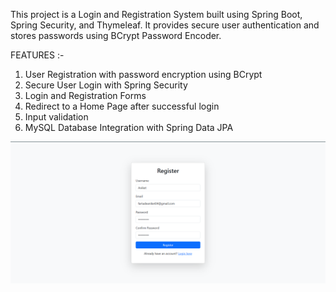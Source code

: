 This project is a Login and Registration System built using Spring Boot, Spring Security, and Thymeleaf. It provides secure user authentication and stores passwords using BCrypt Password Encoder.

FEATURES :-
1) User Registration with password encryption using BCrypt
2) Secure User Login with Spring Security
3) Login and Registration Forms 
4) Redirect to a Home Page after successful login
5) Input validation 
6) MySQL Database Integration with Spring Data JPA


![image alt](https://github.com/Ganesh2002f/Registration-Login-Form/blob/main/img1.png?raw=true)
